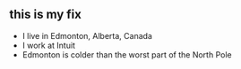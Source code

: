 ## this is my fix
- I live in Edmonton, Alberta, Canada
- I work at Intuit
- Edmonton is colder than the worst part of the North Pole
